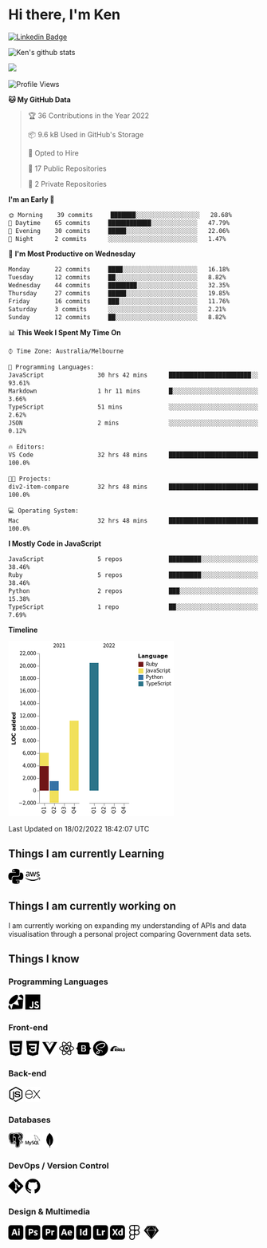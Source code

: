 # Hi there, I'm Ken

[![Linkedin Badge](https://img.shields.io/badge/-kenlivesey-blue?style=flat-square&logo=Linkedin&logoColor=white&link=https://www.linkedin.com/in/kenlivesey)](https://www.linkedin.com/in/kenlivesey)

![Ken's github stats](https://github-readme-stats.vercel.app/api?username=plantdink&show_icons=true&hide=[%22issues%22])

<img src = "https://github-readme-stats.vercel.app/api/top-langs/?username=plantdink&layout=compact">

<!--START_SECTION:waka-->
![Profile Views](http://img.shields.io/badge/Profile%20Views-0-blue)

**🐱 My GitHub Data** 

> 🏆 36 Contributions in the Year 2022
 > 
> 📦 9.6 kB Used in GitHub's Storage 
 > 
> 💼 Opted to Hire
 > 
> 📜 17 Public Repositories 
 > 
> 🔑 2 Private Repositories  
 > 
**I'm an Early 🐤** 

```text
🌞 Morning    39 commits     ███████░░░░░░░░░░░░░░░░░░   28.68% 
🌆 Daytime    65 commits     ████████████░░░░░░░░░░░░░   47.79% 
🌃 Evening    30 commits     █████░░░░░░░░░░░░░░░░░░░░   22.06% 
🌙 Night      2 commits      ░░░░░░░░░░░░░░░░░░░░░░░░░   1.47%

```
📅 **I'm Most Productive on Wednesday** 

```text
Monday       22 commits     ████░░░░░░░░░░░░░░░░░░░░░   16.18% 
Tuesday      12 commits     ██░░░░░░░░░░░░░░░░░░░░░░░   8.82% 
Wednesday    44 commits     ████████░░░░░░░░░░░░░░░░░   32.35% 
Thursday     27 commits     █████░░░░░░░░░░░░░░░░░░░░   19.85% 
Friday       16 commits     ███░░░░░░░░░░░░░░░░░░░░░░   11.76% 
Saturday     3 commits      ░░░░░░░░░░░░░░░░░░░░░░░░░   2.21% 
Sunday       12 commits     ██░░░░░░░░░░░░░░░░░░░░░░░   8.82%

```


📊 **This Week I Spent My Time On** 

```text
⌚︎ Time Zone: Australia/Melbourne

💬 Programming Languages: 
JavaScript               30 hrs 42 mins      ███████████████████████░░   93.61% 
Markdown                 1 hr 11 mins        █░░░░░░░░░░░░░░░░░░░░░░░░   3.66% 
TypeScript               51 mins             ░░░░░░░░░░░░░░░░░░░░░░░░░   2.62% 
JSON                     2 mins              ░░░░░░░░░░░░░░░░░░░░░░░░░   0.12%

🔥 Editors: 
VS Code                  32 hrs 48 mins      █████████████████████████   100.0%

🐱‍💻 Projects: 
div2-item-compare        32 hrs 48 mins      █████████████████████████   100.0%

💻 Operating System: 
Mac                      32 hrs 48 mins      █████████████████████████   100.0%

```

**I Mostly Code in JavaScript** 

```text
JavaScript               5 repos             █████████░░░░░░░░░░░░░░░░   38.46% 
Ruby                     5 repos             █████████░░░░░░░░░░░░░░░░   38.46% 
Python                   2 repos             ███░░░░░░░░░░░░░░░░░░░░░░   15.38% 
TypeScript               1 repo              ██░░░░░░░░░░░░░░░░░░░░░░░   7.69%

```


**Timeline**

![Chart not found](https://raw.githubusercontent.com/plantdink/plantdink/main/charts/bar_graph.png) 


 Last Updated on 18/02/2022 18:42:07 UTC
<!--END_SECTION:waka-->

## Things I am currently Learning
<img src = 'https://github.com/plantdink/plantdink/blob/main/images/python.svg' width='30'/>  <img src = 'https://github.com/plantdink/plantdink/blob/main/images/amazonaws.svg' width='30'/>

## Things I am currently working on
I am currently working on expanding my understanding of APIs and data visualisation through a personal project comparing Government data sets.

## Things I know
### Programming Languages
<img src = 'https://github.com/plantdink/plantdink/blob/main/images/ruby.svg' width='30'/>  <img src = 'https://github.com/plantdink/plantdink/blob/main/images/javascript.svg' width='30'/>
### Front-end
<img src = 'https://github.com/plantdink/plantdink/blob/main/images/html5.svg' width='30'/>  <img src = 'https://github.com/plantdink/plantdink/blob/main/images/css3.svg' width='30'/>  <img src = 'https://github.com/plantdink/plantdink/blob/main/images/vue-dot-js.svg' width='30'/>  <img src = 'https://github.com/plantdink/plantdink/blob/main/images/react.svg' width='30'/>  <img src = 'https://github.com/plantdink/plantdink/blob/main/images/bootstrap.svg' width='30'/>  <img src = 'https://github.com/plantdink/plantdink/blob/main/images/sass.svg' width='30'/>  <img src = 'https://github.com/plantdink/plantdink/blob/main/images/rubyonrails.svg' width='30'/>

### Back-end
<img src = 'https://github.com/plantdink/plantdink/blob/main/images/node-dot-js.svg' width='30'/>  <img src = 'https://github.com/plantdink/plantdink/blob/main/images/express.svg' width='30'/>

### Databases
<img src = 'https://github.com/plantdink/plantdink/blob/main/images/postgresql.svg' width='30'/>  <img src = 'https://github.com/plantdink/plantdink/blob/main/images/mysql.svg' width='30'/>  <img src = 'https://github.com/plantdink/plantdink/blob/main/images/mongodb.svg' width='30'/>

### DevOps / Version Control
<img src = 'https://github.com/plantdink/plantdink/blob/main/images/git.svg' width='30'/>  <img src = 'https://github.com/plantdink/plantdink/blob/main/images/github.svg' width='30'/>

### Design & Multimedia
<img src = 'https://github.com/plantdink/plantdink/blob/main/images/adobeillustrator.svg' width='30'/>  <img src = 'https://github.com/plantdink/plantdink/blob/main/images/adobephotoshop.svg' width='30'/>  <img src = 'https://github.com/plantdink/plantdink/blob/main/images/adobepremierepro.svg' width='30'/>  <img src = 'https://github.com/plantdink/plantdink/blob/main/images/adobeaftereffects.svg' width='30'/>  <img src = 'https://github.com/plantdink/plantdink/blob/main/images/adobeindesign.svg' width='30'/>  <img src = 'https://github.com/plantdink/plantdink/blob/main/images/adobelightroom.svg' width='30'/>  <img src = 'https://github.com/plantdink/plantdink/blob/main/images/adobexd.svg' width='30'/>  <img src = 'https://github.com/plantdink/plantdink/blob/main/images/figma.svg' width='30'/>  <img src = 'https://github.com/plantdink/plantdink/blob/main/images/sketch.svg' width='30'/>

